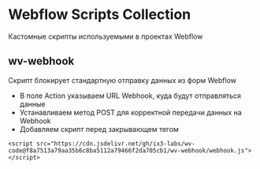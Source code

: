 # Webflow Scripts Collection
Кастомные скрипты используемыми в проектах Webflow


## wv-webhook
Скрипт блокирует стандартную отправку данных из форм Webflow

- В поле Action указываем URL Webhook, куда будут отправляться данные
- Устанавливаем метод POST для корректной передачи данных на Webhook
- Добавляем скрипт перед закрывающем тегом </body>

<script src=""></script>

```
<script src="https://cdn.jsdelivr.net/gh/ix3-labs/wv-code@f8a7513a79aa35b6c8ba5112a79466f2da705cb1/wv-webhook/webhook.js"></script>
```

